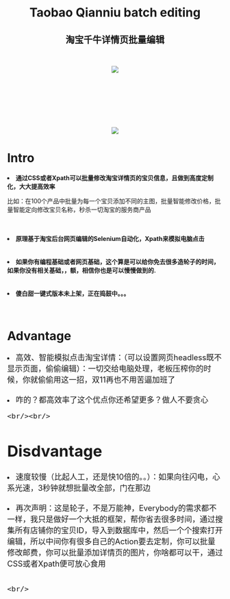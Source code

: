 <!DOCTYPE html>
<html lang="en">
<head>
    <meta charset="UTF-8">
    <title>Amazon Scraping</title>
</head>
<body>
<h1 align="center">Taobao Qianniu batch editing</h1>
<h2 align="center">淘宝千牛详情页批量编辑</h2>


<br/>
<p align="center">
  <a ><img src="https://i.postimg.cc/Zqn52Nb7/taobao-scraping-1.png"/></a>

<br /><br /><br />

</p>

<br /><br />

<p align="center">
 <a ><img src="https://i.postimg.cc/rw82sRH8/taobao-scraping-1.png" align="center"></img></a>
</p>



<h1>Intro</h1>


<li align="left"><strong>通过CSS或者Xpath可以批量修改淘宝详情页的宝贝信息，且做到高度定制化，大大提高效率</strong></li>
<p align="left">比如：在100个产品中批量为每一个宝贝添加不同的主图，批量智能修改价格，批量智能定向修改宝贝名称，秒杀一切淘宝的服务商产品</p>
<br/><br/>

<li align="left" ><strong >原理基于淘宝后台网页编辑的Selenium自动化，Xpath来模拟电脑点击</strong></li>
<br/><br/>

<li align="left"><strong>如果你有编程基础或者网页基础，这个算是可以给你免去很多造轮子的时间，如果你没有相关基础，，额，相信你也是可以慢慢做到的.</strong></li>
<br/><br/>

<li align="left"><strong>傻白甜一键式版本未上架，正在捣鼓中。。。</strong></li>
<br/><br/>




<h1>Advantage</h1>



   <li > <FONT SIZE=4>高效、智能模拟点击淘宝详情：（可以设置网页headless既不显示页面，偷偷编辑）：一切交给电脑处理，老板压榨你的时候，你就偷偷用这一招，双11再也不用苦逼加班了
    <br/> <br/>
    <li ><FONT SIZE=4>咋的？都高效率了这个优点你还希望更多？做人不要贪心

    <br/><br/>


<h1>Disdvantage</h1>

<li >
    <FONT SIZE=4>速度较慢（比起人工，还是快10倍的。。）：如果向往闪电，心系光速，3秒钟就想批量改全部，门在那边 </FONT>
    <br/> <br/>



   <li ><FONT SIZE=4>再次声明：这是轮子，不是万能神，Everybody的需求都不一样，我只是做好一个大抵的框架，帮你省去很多时间，通过搜集所有店铺你的宝贝ID，导入到数据库中，然后一个个搜索打开编辑，所以中间你有很多自己的Action要去定制，你可以批量修改邮费，你可以批量添加详情页的图片，你啥都可以干，通过CSS或者Xpath便可放心食用
    <br/><br/>



    <br/>




<br/><br/>


</body>
</html>
